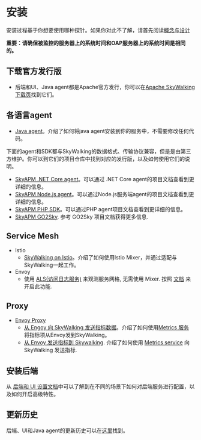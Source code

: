 # 安装
安装过程基于你想要使用哪种探针。如果你对此不了解，请首先阅读[概念与设计](../concepts-and-designs/README.md)


**重要：请确保被监控的服务器上的系统时间和OAP服务器上的系统时间是相同的。**


## 下载官方发行版
- 后端和UI、Java agent都是Apache官方发行，你可以在[Apache SkyWalking 下载页](http://skywalking.apache.org/downloads/)找到它们。

## 各语言agent

- [Java agent](service-agent/java-agent/README.md)。介绍了如何将java agent安装到你的服务中，不需要修改任何代码。

下面的agent和SDK都与SkyWalking的数据格式、传输协议兼容，但是是由第三方维护。你可以到它们的项目仓库中找到对应的发行版，以及如何使用它们的说明。
- [SkyAPM .NET Core agent](https://github.com/SkyAPM/SkyAPM-dotnet)。可以通过 .NET Core agent的项目文档查看到更详细的信息。
- [SkyAPM Node.js agent](https://github.com/SkyAPM/SkyAPM-nodejs)。可以通过Node.js服务端agent的项目文档查看到更详细的信息。
- [SkyAPM PHP SDK](https://github.com/SkyAPM/SkyAPM-php-sdk)。可以通过PHP agent项目文档查看到更详细的信息。
- [SkyAPM GO2Sky](https://github.com/SkyAPM/go2sky). 参考 GO2Sky 项目文档获得更多信息.

## Service Mesh
  - Istio
    - [SkyWalking on Istio](istio/README.md)。介绍了如何使用Istio Mixer，并通过适配与SkyWalking一起工作。
  - Envoy
    - 使用 [ALS(访问日志服务)](https://www.envoyproxy.io/docs/envoy/latest/api-v2/service/accesslog/v2/als.proto) 来观测服务网格, 无需使用 Mixer. 按照 [文档](envoy/als_setting.md) 来开启此功能.

## Proxy
  - [Envoy Proxy](https://www.envoyproxy.io/)
    - [从 Engoy 向 SkyWalking 发送指标数据](envoy/metrics_service_setting.md)。介绍了如何使用[Metrics 服务](https://www.envoyproxy.io/docs/envoy/latest/api-v2/config/metrics/v2/metrics_service.proto.html) 将指标项从Envoy发到SkyWalking。
    - [从 Envoy 发送指标到 Skywalking](envoy/metrics_service_setting.md). 介绍了如何使用 [Metrics service](https://www.envoyproxy.io/docs/envoy/latest/api-v2/config/metrics/v2/metrics_service.proto.html) 向 SkyWalking 发送指标.

## 安装后端
从 [后端和 UI 设置文档](backend/backend-ui-setup.md)中可以了解到在不同的场景下如何对后端服务进行配置，以及如何开启高级特性。

## 更新历史
后端、UI和Java agent的更新历史可以在[这里](../../../CHANGES.md)找到。
